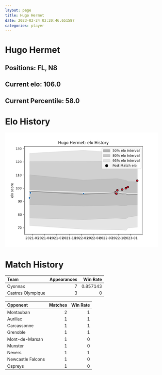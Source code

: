 ```yaml
---  
layout: page  
title: Hugo Hermet  
date: 2023-02-24 02:20:46.651587  
categories: player  
---
```

# Hugo Hermet

## Positions: FL, N8

## Current elo: 106.0

## Current Percentile: 58.0

# Elo History


![elo history](history_HugoHermet.png)
# Match History


| Team              |   Appearances |   Win Rate |
|:------------------|--------------:|-----------:|
| Oyonnax           |             7 |   0.857143 |
| Castres Olympique |             3 |   0        |

| Opponent          |   Matches |   Win Rate |
|:------------------|----------:|-----------:|
| Montauban         |         2 |          1 |
| Aurillac          |         1 |          1 |
| Carcassonne       |         1 |          1 |
| Grenoble          |         1 |          1 |
| Mont-de-Marsan    |         1 |          0 |
| Munster           |         1 |          0 |
| Nevers            |         1 |          1 |
| Newcastle Falcons |         1 |          0 |
| Ospreys           |         1 |          0 |